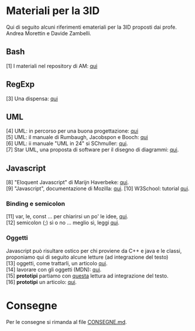 # Materiali per la 3ID
Qui di seguito alcuni riferimenti emateriali per la 3ID proposti dai profe. Andrea Morettin e Davide Zambelli.

## Bash
[1] I materiali nel repository di AM: [qui](https://github.com/divino-marchese/zuccante/tree/master/bash)  

## RegExp
[3] Una dispensa: [qui](http://www.marianospadaccini.it/repository/espressioni_regolari.pdf)

## UML
[4] UML: in percorso per una buona progettazione: [qui](http://www.cs.kent.edu/~jmaletic/cs63901/lectures/UML.pdf)  
[5] UML: il manuale di Rumbaugh, Jacobspon e Booch: [qui](https://www.utdallas.edu/~chung/Fujitsu/UML_2.0/Rumbaugh--UML_2.0_Reference_CD.pdf)  
[6] UML: ii manuale "UML in 24" si SChmuller: [qui](http://web.uettaxila.edu.pk/CMS/AUT2011/seSCbs/tutorial%5CElectronic_Book(UML%2024%20Hours).pdf).  
[7] Star UML, una proposta di software per il disegno di diagrammi: [qui](http://staruml.io/).

## Javascript
[8] "Eloquent Javascript" di Marijn Haverbeke: [qui](http://eloquentjavascript.net/).  
[9] "Javascript", documentazione di Mozilla: [qui](https://developer.mozilla.org/en-US/docs/Web/JavaScript).
[10] W3School: tutorial [qui](https://www.w3schools.com/js/).  

### Binding e semicolon
[11] var, le, const ... per chiarirsi un po' le idee, [qui](https://dev.to/sarah_chima/var-let-and-const--whats-the-difference-69e).  
[12] semicolon (;) sì o no ... meglio sì, leggi [qui](https://codeburst.io/why-i-prefer-to-use-semicolon-in-javascript-f00c303547). 

### Oggetti
Javascript può risultare ostico per chi proviene da C++ e java e le classi, proponiamo qui di seguito alcune letture (ad integrazione del testo)  
[13] oggetti, come trattarli, un articolo [qui](https://medium.com/@justtoconfirm/object-oriented-javascript-d61fe073ca86).  
[14] lavorare con gli oggetti (MDN): [qui](https://developer.mozilla.org/en-US/docs/Web/JavaScript/Guide/Working_with_Objects).  
[15] **prototipi** partiamo con [questa](http://sporto.github.io/blog/2013/02/22/a-plain-english-guide-to-javascript-prototypes/) lettura ad integrazione del testo.  
[16] **prototipi** un articolo: [qui](https://hackernoon.com/prototypes-in-javascript-5bba2990e04b). 

# Consegne
Per le consegne si rimanda al file [CONSEGNE.md](./CONSEGNE.md).
